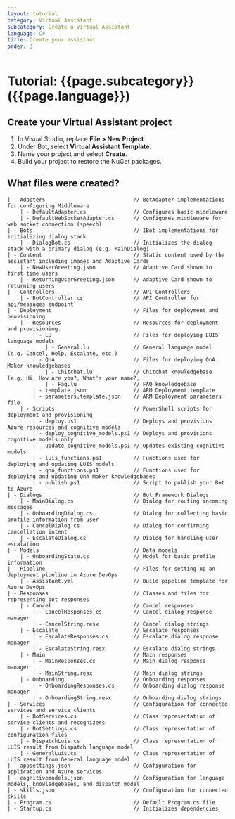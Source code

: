 ```yaml
---
layout: tutorial
category: Virtual Assistant
subcategory: Create a Virtual Assistant
language: C#
title: Create your assistant
order: 3
---
```


# Tutorial: {{page.subcategory}} ({{page.language}})

## Create your Virtual Assistant project

1. In Visual Studio, replace **File > New Project**.
2. Under Bot, select **Virtual Assistant Template**.
3. Name your project and select **Create**.
4. Build your project to restore the NuGet packages.

## What files were created?
    | - Adapters                            // BotAdapter implementations for configuring Middleware
        | - DefaultAdapter.cs               // Configures basic middleware
        | - DefaultWebSocketAdapter.cs      // Configures middleware for web socket connection (speech)
    | - Bots                                // IBot implementations for initializing dialog stack
        | - DialogBot.cs                    // Initializes the dialog stack with a primary dialog (e.g. MainDialog)
    | - Content                             // Static content used by the assistant including images and Adaptive Cards
        | - NewUserGreeting.json            // Adaptive Card shown to first time users
        | - ReturningUserGreeting.json      // Adaptive Card shown to returning users
    | - Controllers                         // API Controllers
        | - BotController.cs                // API Controller for api/messages endpoint
    | - Deployment                          // Files for deployment and provisioning
        | - Resources                       // Resources for deployment and provisioning.
            | - LU                          // Files for deploying LUIS language models
                | - General.lu              // General language model (e.g. Cancel, Help, Escalate, etc.)
            | - QnA                         // Files for deploying QnA Maker knowledgebases
                | - Chitchat.lu             // Chitchat knowledgebase (e.g. Hi, How are you?, What's your name?, 
                | - Faq.lu                  // FAQ knowledgebase
            | - template.json               // ARM Deployment template
            | - parameters.template.json    // ARM Deployment parameters file
        | - Scripts                         // PowerShell scripts for deployment and provisioning
            | - deploy.ps1                  // Deploys and provisions Azure resources and cognitive models
            | - deploy_cognitive_models.ps1 // Deploys and provisions cognitive models only
            | - update_cognitive_models.ps1 // Updates existing cognitive models
            | - luis_functions.ps1          // Functions used for deploying and updating LUIS models
            | - qna_functions.ps1           // Functions used for deploying and updating QnA Maker knowledgebases
            | - publish.ps1                 // Script to publish your Bot to Azure.
    | - Dialogs                             // Bot Framework Dialogs
        | - MainDialog.cs                   // Dialog for routing incoming messages
        | - OnboardingDialog.cs             // Dialog for collecting basic profile information from user
        | - CancelDialog.cs                 // Dialog for confirming cancellation intent
        | - EscalateDialog.cs               // Dialog for handling user escalation
    | - Models                              // Data models
        | - OnboardingState.cs              // Model for basic profile information
    | - Pipeline                            // Files for setting up an deployment pipeline in Azure DevOps
        | - Assistant.yml                   // Build pipeline template for Azure DevOps
    | - Responses                           // Classes and files for representing bot responses
        | - Cancel                          // Cancel responses                              
            | - CancelResponses.cs          // Cancel dialog response manager
            | - CancelString.resx           // Cancel dialog strings
        | - Escalate                        // Escalate responses   
            | - EscalateResponses.cs        // Escalate dialog response manager
            | - EscalateString.resx         // Escalate dialog strings
        | - Main                            // Main responses   
            | - MainResponses.cs            // Main dialog response manager
            | - MainString.resx             // Main dialog strings
        | - Onboarding                      // Onboarding responses   
            | - OnboardingResponses.cs      // Onboarding dialog response manager
            | - OnboardingString.resx       // Onboarding dialog strings
    | - Services                            // Configuration for connected services and service clients
        | - BotServices.cs                  // Class representation of service clients and recognizers
        | - BotSettings.cs                  // Class representation of configuration files
        | - DispatchLuis.cs                 // Class representation of LUIS result from Dispatch language model
        | - GeneralLuis.cs                  // Class representation of LUIS result from General language model
    | - appsettings.json                    // Configuration for application and Azure services
    | - cognitivemodels.json                // Configuration for language models, knowledgebases, and dispatch model
    | - skills.json                         // Configuration for connected skills
    | - Program.cs                          // Default Program.cs file
    | - Startup.cs                          // Initializes dependencies

